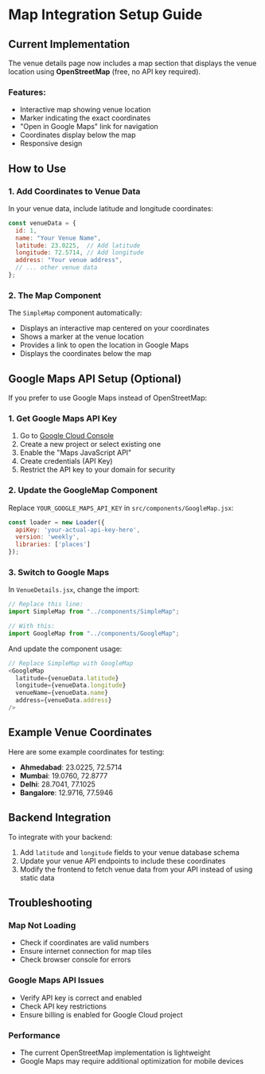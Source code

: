 # Map Integration Setup Guide

## Current Implementation

The venue details page now includes a map section that displays the venue location using **OpenStreetMap** (free, no API key required).

### Features:
- Interactive map showing venue location
- Marker indicating the exact coordinates
- "Open in Google Maps" link for navigation
- Coordinates display below the map
- Responsive design

## How to Use

### 1. Add Coordinates to Venue Data
In your venue data, include latitude and longitude coordinates:

```javascript
const venueData = {
  id: 1,
  name: "Your Venue Name",
  latitude: 23.0225,  // Add latitude
  longitude: 72.5714, // Add longitude
  address: "Your venue address",
  // ... other venue data
};
```

### 2. The Map Component
The `SimpleMap` component automatically:
- Displays an interactive map centered on your coordinates
- Shows a marker at the venue location
- Provides a link to open the location in Google Maps
- Displays the coordinates below the map

## Google Maps API Setup (Optional)

If you prefer to use Google Maps instead of OpenStreetMap:

### 1. Get Google Maps API Key
1. Go to [Google Cloud Console](https://console.cloud.google.com/)
2. Create a new project or select existing one
3. Enable the "Maps JavaScript API"
4. Create credentials (API Key)
5. Restrict the API key to your domain for security

### 2. Update the GoogleMap Component
Replace `YOUR_GOOGLE_MAPS_API_KEY` in `src/components/GoogleMap.jsx`:

```javascript
const loader = new Loader({
  apiKey: 'your-actual-api-key-here',
  version: 'weekly',
  libraries: ['places']
});
```

### 3. Switch to Google Maps
In `VenueDetails.jsx`, change the import:

```javascript
// Replace this line:
import SimpleMap from "../components/SimpleMap";

// With this:
import GoogleMap from "../components/GoogleMap";
```

And update the component usage:

```javascript
// Replace SimpleMap with GoogleMap
<GoogleMap 
  latitude={venueData.latitude}
  longitude={venueData.longitude}
  venueName={venueData.name}
  address={venueData.address}
/>
```

## Example Venue Coordinates

Here are some example coordinates for testing:

- **Ahmedabad**: 23.0225, 72.5714
- **Mumbai**: 19.0760, 72.8777  
- **Delhi**: 28.7041, 77.1025
- **Bangalore**: 12.9716, 77.5946

## Backend Integration

To integrate with your backend:

1. Add `latitude` and `longitude` fields to your venue database schema
2. Update your venue API endpoints to include these coordinates
3. Modify the frontend to fetch venue data from your API instead of using static data

## Troubleshooting

### Map Not Loading
- Check if coordinates are valid numbers
- Ensure internet connection for map tiles
- Check browser console for errors

### Google Maps API Issues
- Verify API key is correct and enabled
- Check API key restrictions
- Ensure billing is enabled for Google Cloud project

### Performance
- The current OpenStreetMap implementation is lightweight
- Google Maps may require additional optimization for mobile devices
